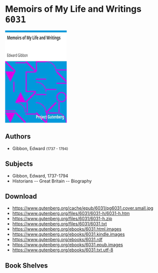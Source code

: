 # Memoirs of My Life and Writings <kbd>6031</kbd>

![](./cover.medium.jpg "")

## Authors


 - Gibbon, Edward <small>(1737 - 1794)</small>

## Subjects


 - Gibbon, Edward, 1737-1794
 - Historians -- Great Britain -- Biography

## Download


 - https://www.gutenberg.org/cache/epub/6031/pg6031.cover.small.jpg
 - https://www.gutenberg.org/files/6031/6031-h/6031-h.htm
 - https://www.gutenberg.org/files/6031/6031-h.zip
 - https://www.gutenberg.org/files/6031/6031.txt
 - https://www.gutenberg.org/ebooks/6031.html.images
 - https://www.gutenberg.org/ebooks/6031.kindle.images
 - https://www.gutenberg.org/ebooks/6031.rdf
 - https://www.gutenberg.org/ebooks/6031.epub.images
 - https://www.gutenberg.org/ebooks/6031.txt.utf-8

## Book Shelves


